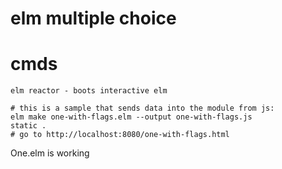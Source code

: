 # elm multiple choice 


# cmds 

```shell
elm reactor - boots interactive elm
```

```shell
# this is a sample that sends data into the module from js:
elm make one-with-flags.elm --output one-with-flags.js
static .
# go to http://localhost:8080/one-with-flags.html

```

One.elm is working